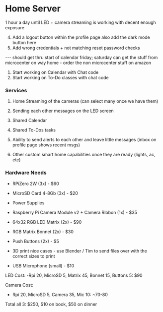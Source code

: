 # Home Server

1 hour a day until LED + camera streaming is working with decent enough exposure

4. Add a logout button within the profile page also add the dark mode button here 
6. Add wrong credentials + not matching reset password checks 

--- should get thru start of calendar friday; saturday can get the stuff from microcenter on way home - order the non microcenter stuff on amazon

1. Start working on Calendar with Chat code
2. Start working on To-Do classes with chat code

### Services

1. Home Streaming of the cameras (can select many once we have them)
2. Sending each other messages on the LED screen
3. Shared Calendar
5. Shared To-Dos tasks

8. Ability to send alerts to each other and leave little messages (inbox on profile page shows recent msgs)
9. Other custom smart home capabilities once they are ready (lights, ac, etc)

### Hardware Needs

- RPiZero 2W (3x) - $60
- MicroSD Card 4-8Gb (3x) - $20
- Power Supplies
- Raspberry Pi Camera Module v2 + Camera Ribbon (1x) - $35
- 64x32 RGB LED Matrix (2x) - $90
- RGB Matrix Bonnet (2x) - $30
- Push Buttons (2x) - $5


- 3D print nice cases - use Blender / Tim to send files over with the correct sizes to print
- USB Microphone (small) - $10

LED Cost:
-Rpi 20, MicroSD 5, Matrix 45, Bonnet 15, Buttons 5: $90 

Camera Cost:
- Rpi 20, MicroSD 5, Camera 35, Mic 10: ~70-80

Total all 3: $250, $10 on book, $50 on dinner